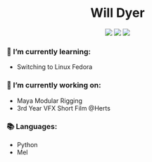 <h1 align="center">Will Dyer</h1>
<p align="center"}>
  <img src="https://img.shields.io/badge/Maya-37A5CC?style=for-the-badge&logo=autodeskmaya&logoColor=white">
  <img src="https://img.shields.io/badge/Python-FFD43B?style=for-the-badge&logo=python&logoColor=blue">
  <img src="https://img.shields.io/badge/Fedora-51A2DA?style=for-the-badge&logo=fedora&logoColor=white">
</p>


### 🌱 I’m currently learning:
- Switching to Linux Fedora

### 🔭 I’m currently working on:
- Maya Modular Rigging
- 3rd Year VFX Short Film @Herts

### 📚 Languages:
- Python
- Mel
